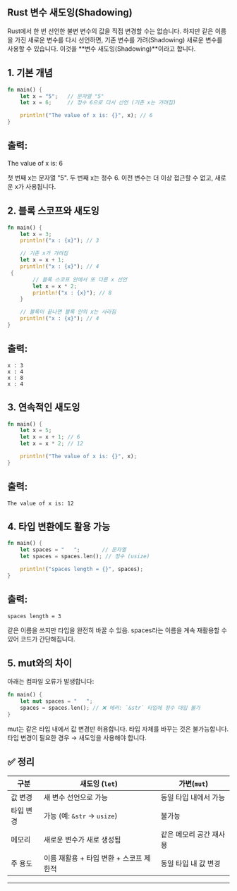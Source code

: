 ## Rust 변수 새도잉(Shadowing)

Rust에서 한 번 선언한 불변 변수의 값을 직접 변경할 수는 없습니다.
하지만 같은 이름을 가진 새로운 변수를 다시 선언하면, 기존 변수를 가려(Shadowing) 새로운 변수를 사용할 수 있습니다.
이것을 **변수 새도잉(Shadowing)**이라고 합니다.

## 1. 기본 개념
```rust
fn main() {
    let x = "5";   // 문자열 "5"
    let x = 6;     // 정수 6으로 다시 선언 (기존 x는 가려짐)

    println!("The value of x is: {}", x); // 6
}
```

## 출력:
The value of x is: 6


첫 번째 x는 문자열 "5".
두 번째 x는 정수 6.
이전 변수는 더 이상 접근할 수 없고, 새로운 x가 사용됩니다.

## 2. 블록 스코프와 새도잉
```rust
fn main() {
    let x = 3;
    println!("x : {x}"); // 3

    // 기존 x가 가려짐
    let x = x + 1;
    println!("x : {x}"); // 4
 {
        // 블록 스코프 안에서 또 다른 x 선언
        let x = x * 2;
        println!("x : {x}"); // 8
    }

    // 블록이 끝나면 블록 안의 x는 사라짐
    println!("x : {x}"); // 4
}
```

## 출력:
```
x : 3
x : 4
x : 8
x : 4
```

## 3. 연속적인 새도잉
```rust
fn main() {
    let x = 5;
    let x = x + 1; // 6
    let x = x * 2; // 12

    println!("The value of x is: {}", x);
}
```
## 출력:
```
The value of x is: 12
```

## 4. 타입 변환에도 활용 가능
```rust
fn main() {
    let spaces = "   ";       // 문자열
    let spaces = spaces.len(); // 정수 (usize)

    println!("spaces length = {}", spaces);
}
```

## 출력:
```
spaces length = 3
```

같은 이름을 쓰지만 타입을 완전히 바꿀 수 있음.
spaces라는 이름을 계속 재활용할 수 있어 코드가 간단해집니다.

## 5. mut와의 차이

아래는 컴파일 오류가 발생합니다:
```rust
fn main() {
    let mut spaces = "   ";
    spaces = spaces.len(); // ❌ 에러: `&str` 타입에 정수 대입 불가
}
```

mut는 같은 타입 내에서 값 변경만 허용합니다.
타입 자체를 바꾸는 것은 불가능합니다.
타입 변경이 필요한 경우 → 새도잉을 사용해야 합니다.

## ✅ 정리
| 구분     | 새도잉 (`let`)                           | 가변(`mut`)                       |
|----------|------------------------------------------|-----------------------------------|
| 값 변경  | 새 변수 선언으로 가능                    | 동일 타입 내에서 가능              |
| 타입 변경| 가능 (예: `&str` → `usize`)              | 불가능                            |
| 메모리   | 새로운 변수가 새로 생성됨                 | 같은 메모리 공간 재사용            |
| 주 용도  | 이름 재활용 + 타입 변환 + 스코프 제한적   | 동일 타입 내 값 변경               |

---
